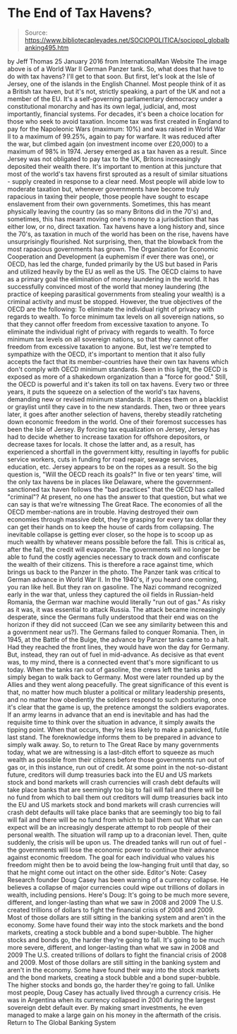 # The End of Tax Havens?

> Source: https://www.bibliotecapleyades.net/SOCIOPOLITICA/sociopol_globalbanking495.htm

by Jeff Thomas 25 January 2016 from InternationalMan Website
The image above is of a World War II German Panzer tank. So, what does that have to do with tax havens? I'll get to that soon. But first, let's look at the Isle of Jersey, one of the islands in the English Channel. Most people think of it as a British tax haven, but it's not, strictly speaking, a part of the UK and not a member of the EU.
It's a self-governing parliamentary democracy under a constitutional monarchy and has its own legal, judicial, and, most importantly, financial systems. For decades, it's been a choice location for those who seek to avoid taxation. Income tax was first created in England to pay for the Napoleonic Wars (maximum: 10%) and was raised in World War II to a maximum of 99.25%, again to pay for warfare. It was reduced after the war, but climbed again (on investment income over £20,000) to a maximum of 98% in 1974. Jersey emerged as a tax haven as a result. Since Jersey was not obligated to pay tax to the UK, Britons increasingly deposited their wealth there. It's important to mention at this juncture that most of the world's tax havens first sprouted as a result of similar situations - supply created in response to a clear need. Most people will abide low to moderate taxation but, whenever governments have become truly rapacious in taxing their people, those people have sought to escape enslavement from their own governments.
Sometimes, this has meant physically leaving the country (as so many Britons did in the 70's) and, sometimes, this has meant moving one's money to a jurisdiction that has either low, or no, direct taxation. Tax havens have a long history and, since the 70's, as taxation in much of the world has been on the rise, havens have unsurprisingly flourished. Not surprising, then, that the blowback from the most rapacious governments has grown.
The Organization for Economic Cooperation and Development (a euphemism if ever there was one), or OECD, has led the charge, funded primarily by the US but based in Paris and utilized heavily by the EU as well as the US. The OECD claims to have as a primary goal the elimination of money laundering in the world. It has successfully convinced most of the world that money laundering (the practice of keeping parasitical governments from stealing your wealth) is a criminal activity and must be stopped. However, the true objectives of the OECD are the following:
To eliminate the individual right of privacy with regards to wealth. To force minimum tax levels on all sovereign nations, so that they cannot offer freedom from excessive taxation to anyone.
To eliminate the individual right of privacy with regards to wealth.
To force minimum tax levels on all sovereign nations, so that they cannot offer freedom from excessive taxation to anyone.
But, lest we're tempted to sympathize with the OECD, it's important to mention that it also fully accepts the fact that its member-countries have their own tax havens which don't comply with OECD minimum standards.
Seen in this light, the OECD is exposed as more of a shakedown organization than a "force for good." Still, the OECD is powerful and it's taken its toll on tax havens. Every two or three years, it puts the squeeze on a selection of the world's tax havens, demanding new or revised minimum standards. It places them on a blacklist or graylist until they cave in to the new standards. Then, two or three years later, it goes after another selection of havens, thereby steadily ratcheting down economic freedom in the world. One of their foremost successes has been the Isle of Jersey.
By forcing tax equalization on Jersey, Jersey has had to decide whether to increase taxation for offshore depositors, or decrease taxes for locals. It chose the latter and, as a result, has experienced a shortfall in the government kitty, resulting in layoffs for public service workers, cuts in funding for road repair, sewage services, education, etc.
Jersey appears to be on the ropes as a result. So the big question is,
"Will the OECD reach its goals?"
In five or ten years' time, will the only tax havens be in places like Delaware, where the government-sanctioned tax haven follows the "bad practices" that the OECD has called "criminal"?
At present, no one has the answer to that question, but what we can say is that we're witnessing The Great Race.
The economies of all the OECD member-nations are in trouble. Having destroyed their own economies through massive debt, they're grasping for every tax dollar they can get their hands on to keep the house of cards from collapsing. The inevitable collapse is getting ever closer, so the hope is to scoop up as much wealth by whatever means possible before the fall.
This is critical as, after the fall, the credit will evaporate. The governments will no longer be able to fund the costly agencies necessary to track down and confiscate the wealth of their citizens. This is therefore a race against time, which brings us back to the Panzer in the photo. The Panzer tank was critical to German advance in World War II.
In the 1940's, if you heard one coming, you ran like hell. But they ran on gasoline. The Nazi command recognized early in the war that, unless they captured the oil fields in Russian-held Romania, the German war machine would literally "run out of gas." As risky as it was, it was essential to attack Russia. The attack became increasingly desperate, since the Germans fully understood that their end was on the horizon if they did not succeed (Can we see any similarity between this and a government near us?). The Germans failed to conquer Romania. Then, in 1945, at the Battle of the Bulge, the advance by Panzer tanks came to a halt. Had they reached the front lines, they would have won the day for Germany.
But, instead, they ran out of fuel in mid-advance. As decisive as that event was, to my mind, there is a connected event that's more significant to us today. When the tanks ran out of gasoline, the crews left the tanks and simply began to walk back to Germany.
Most were later rounded up by the Allies and they went along peacefully. The great significance of this event is that, no matter how much bluster a political or military leadership presents, and no matter how obediently the soldiers respond to such posturing, once it's clear that the game is up, the pretence amongst the soldiers evaporates. If an army learns in advance that an end is inevitable and has had the requisite time to think over the situation in advance, it simply awaits the tipping point.
When that occurs, they're less likely to make a panicked, futile last stand. The foreknowledge informs them to be prepared in advance to simply walk away. So, to return to The Great Race by many governments today, what we are witnessing is a last-ditch effort to squeeze as much wealth as possible from their citizens before those governments run out of gas or, in this instance, run out of credit. At some point in the not-so-distant future,
creditors will dump treasuries back into the EU and US markets stock and bond markets will crash currencies will crash debt defaults will take place banks that are seemingly too big to fail will fail and there will be no fund from which to bail them out
creditors will dump treasuries back into the EU and US markets
stock and bond markets will crash
currencies will crash
debt defaults will take place
banks that are seemingly too big to fail will fail and there will be no fund from which to bail them out
What we can expect will be an increasingly desperate attempt to rob people of their personal wealth.
The situation will ramp up to a draconian level. Then, quite suddenly, the crisis will be upon us. The dreaded tanks will run out of fuel - the governments will lose the economic power to continue their advance against economic freedom. The goal for each individual who values his freedom might then be to avoid being the low-hanging fruit until that day, so that he might come out intact on the other side.
Editor's Note:
Casey Research founder Doug Casey has been warning of a currency collapse. He believes a collapse of major currencies could wipe out trillions of dollars in wealth, including pensions.
Here's Doug:
It's going to be much more severe, different, and longer-lasting than what we saw in 2008 and 2009 The U.S. created trillions of dollars to fight the financial crisis of 2008 and 2009. Most of those dollars are still sitting in the banking system and aren't in the economy. Some have found their way into the stock markets and the bond markets, creating a stock bubble and a bond super-bubble. The higher stocks and bonds go, the harder they're going to fall.
It's going to be much more severe, different, and longer-lasting than what we saw in 2008 and 2009 The U.S. created trillions of dollars to fight the financial crisis of 2008 and 2009.
Most of those dollars are still sitting in the banking system and aren't in the economy. Some have found their way into the stock markets and the bond markets, creating a stock bubble and a bond super-bubble.
The higher stocks and bonds go, the harder they're going to fall.
Unlike most people, Doug Casey has actually lived through a currency crisis. He was in Argentina when its currency collapsed in 2001 during the largest sovereign debt default ever.
By making smart investments, he even managed to make a large gain on his money in the aftermath of the crisis.
Return to The Global Banking System
